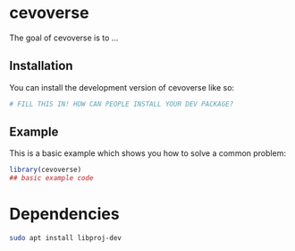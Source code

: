 
# cevoverse

<!-- badges: start -->
<!-- badges: end -->

The goal of cevoverse is to ...

## Installation

You can install the development version of cevoverse like so:

``` r
# FILL THIS IN! HOW CAN PEOPLE INSTALL YOUR DEV PACKAGE?
```

## Example

This is a basic example which shows you how to solve a common problem:

``` r
library(cevoverse)
## basic example code
```

# Dependencies

```bash
sudo apt install libproj-dev
```
